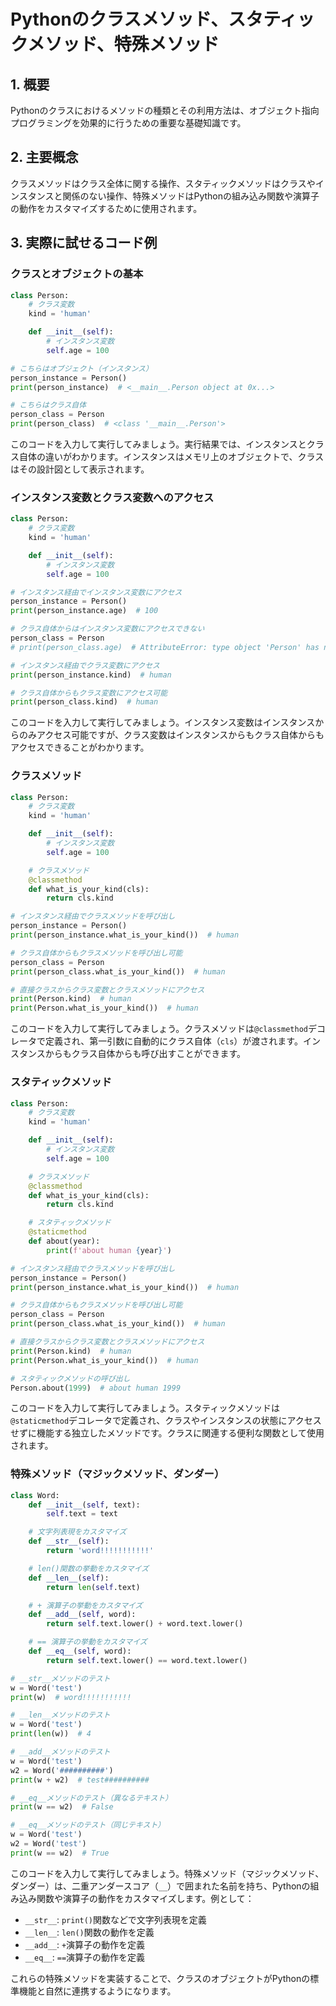 # Pythonのクラスメソッド、スタティックメソッド、特殊メソッド

## 1. 概要

Pythonのクラスにおけるメソッドの種類とその利用方法は、オブジェクト指向プログラミングを効果的に行うための重要な基礎知識です。

## 2. 主要概念

クラスメソッドはクラス全体に関する操作、スタティックメソッドはクラスやインスタンスと関係のない操作、特殊メソッドはPythonの組み込み関数や演算子の動作をカスタマイズするために使用されます。

## 3. 実際に試せるコード例

### クラスとオブジェクトの基本

```python
class Person:
    # クラス変数
    kind = 'human'

    def __init__(self):
        # インスタンス変数
        self.age = 100

# こちらはオブジェクト（インスタンス）
person_instance = Person()
print(person_instance)  # <__main__.Person object at 0x...>

# こちらはクラス自体
person_class = Person
print(person_class)  # <class '__main__.Person'>
```

このコードを入力して実行してみましょう。実行結果では、インスタンスとクラス自体の違いがわかります。インスタンスはメモリ上のオブジェクトで、クラスはその設計図として表示されます。

### インスタンス変数とクラス変数へのアクセス

```python
class Person:
    # クラス変数
    kind = 'human'

    def __init__(self):
        # インスタンス変数
        self.age = 100

# インスタンス経由でインスタンス変数にアクセス
person_instance = Person()
print(person_instance.age)  # 100

# クラス自体からはインスタンス変数にアクセスできない
person_class = Person
# print(person_class.age)  # AttributeError: type object 'Person' has no attribute 'age'

# インスタンス経由でクラス変数にアクセス
print(person_instance.kind)  # human

# クラス自体からもクラス変数にアクセス可能
print(person_class.kind)  # human
```

このコードを入力して実行してみましょう。インスタンス変数はインスタンスからのみアクセス可能ですが、クラス変数はインスタンスからもクラス自体からもアクセスできることがわかります。

### クラスメソッド

```python
class Person:
    # クラス変数
    kind = 'human'

    def __init__(self):
        # インスタンス変数
        self.age = 100

    # クラスメソッド
    @classmethod
    def what_is_your_kind(cls):
        return cls.kind

# インスタンス経由でクラスメソッドを呼び出し
person_instance = Person()
print(person_instance.what_is_your_kind())  # human

# クラス自体からもクラスメソッドを呼び出し可能
person_class = Person
print(person_class.what_is_your_kind())  # human

# 直接クラスからクラス変数とクラスメソッドにアクセス
print(Person.kind)  # human
print(Person.what_is_your_kind())  # human
```

このコードを入力して実行してみましょう。クラスメソッドは`@classmethod`デコレータで定義され、第一引数に自動的にクラス自体（`cls`）が渡されます。インスタンスからもクラス自体からも呼び出すことができます。

### スタティックメソッド

```python
class Person:
    # クラス変数
    kind = 'human'

    def __init__(self):
        # インスタンス変数
        self.age = 100

    # クラスメソッド
    @classmethod
    def what_is_your_kind(cls):
        return cls.kind

    # スタティックメソッド
    @staticmethod
    def about(year):
        print(f'about human {year}')

# インスタンス経由でクラスメソッドを呼び出し
person_instance = Person()
print(person_instance.what_is_your_kind())  # human

# クラス自体からもクラスメソッドを呼び出し可能
person_class = Person
print(person_class.what_is_your_kind())  # human

# 直接クラスからクラス変数とクラスメソッドにアクセス
print(Person.kind)  # human
print(Person.what_is_your_kind())  # human

# スタティックメソッドの呼び出し
Person.about(1999)  # about human 1999
```

このコードを入力して実行してみましょう。スタティックメソッドは`@staticmethod`デコレータで定義され、クラスやインスタンスの状態にアクセスせずに機能する独立したメソッドです。クラスに関連する便利な関数として使用されます。

### 特殊メソッド（マジックメソッド、ダンダー）

```python
class Word:
    def __init__(self, text):
        self.text = text

    # 文字列表現をカスタマイズ
    def __str__(self):
        return 'word!!!!!!!!!!!'

    # len()関数の挙動をカスタマイズ
    def __len__(self):
        return len(self.text)

    # + 演算子の挙動をカスタマイズ
    def __add__(self, word):
        return self.text.lower() + word.text.lower()

    # == 演算子の挙動をカスタマイズ
    def __eq__(self, word):
        return self.text.lower() == word.text.lower()

# __str__メソッドのテスト
w = Word('test')
print(w)  # word!!!!!!!!!!!

# __len__メソッドのテスト
w = Word('test')
print(len(w))  # 4

# __add__メソッドのテスト
w = Word('test')
w2 = Word('##########')
print(w + w2)  # test##########

# __eq__メソッドのテスト（異なるテキスト）
print(w == w2)  # False

# __eq__メソッドのテスト（同じテキスト）
w = Word('test')
w2 = Word('test')
print(w == w2)  # True
```

このコードを入力して実行してみましょう。特殊メソッド（マジックメソッド、ダンダー）は、二重アンダースコア（`__`）で囲まれた名前を持ち、Pythonの組み込み関数や演算子の動作をカスタマイズします。例として：

- `__str__`: `print()`関数などで文字列表現を定義
- `__len__`: `len()`関数の動作を定義
- `__add__`: `+`演算子の動作を定義
- `__eq__`: `==`演算子の動作を定義

これらの特殊メソッドを実装することで、クラスのオブジェクトがPythonの標準機能と自然に連携するようになります。
